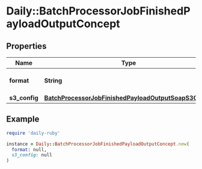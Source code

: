 # Daily::BatchProcessorJobFinishedPayloadOutputConcept

## Properties

| Name | Type | Description | Notes |
| ---- | ---- | ----------- | ----- |
| **format** | **String** | The filetype of these concepts. | [optional] |
| **s3_config** | [**BatchProcessorJobFinishedPayloadOutputSoapS3Config**](BatchProcessorJobFinishedPayloadOutputSoapS3Config.md) |  | [optional] |

## Example

```ruby
require 'daily-ruby'

instance = Daily::BatchProcessorJobFinishedPayloadOutputConcept.new(
  format: null,
  s3_config: null
)
```

